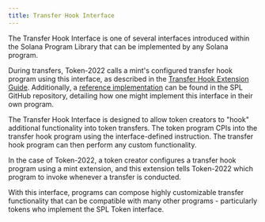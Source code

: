 ```yaml
---
title: Transfer Hook Interface
---
```


The Transfer Hook Interface is one of several interfaces introduced within the
Solana Program Library that can be implemented by any Solana program.

During transfers, Token-2022 calls a mint's configured transfer hook program
using this interface, as described in the
[Transfer Hook Extension Guide](../../token-2022/extensions#transfer-hook).
Additionally, a
[reference implementation](https://github.com/solana-labs/solana-program-library/tree/master/token/transfer-hook/example)
can be found in the SPL GitHub repository, detailing
how one might implement this interface in their own program.

The Transfer Hook Interface is designed to allow token creators to "hook"
additional functionality into token transfers. The token program CPIs into the
transfer hook program using the interface-defined instruction. The transfer
hook program can then perform any custom functionality.

In the case of Token-2022, a token creator configures a transfer hook program
using a mint extension, and this extension tells Token-2022 which program to
invoke whenever a transfer is conducted.

With this interface, programs can compose highly customizable transfer
functionality that can be compatible with many other programs - particularly
tokens who implement the SPL Token interface.

